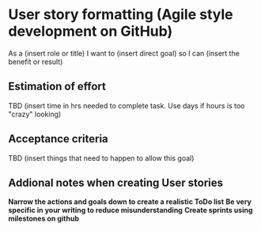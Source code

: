 # User story formatting (Agile style development on GitHub)
As a (insert role or title) I  want to (insert direct goal) so I can (insert the benefit or result)

## Estimation of effort
TBD (insert time in hrs needed to complete task. Use days if hours is too "crazy" looking)

## Acceptance criteria
TBD (insert things that need to happen to allow this goal)



## Addional notes when creating User stories
**Narrow the actions and goals down to create a realistic ToDo list**
**Be very specific in your writing to reduce misunderstanding**
**Create sprints using milestones on github**
